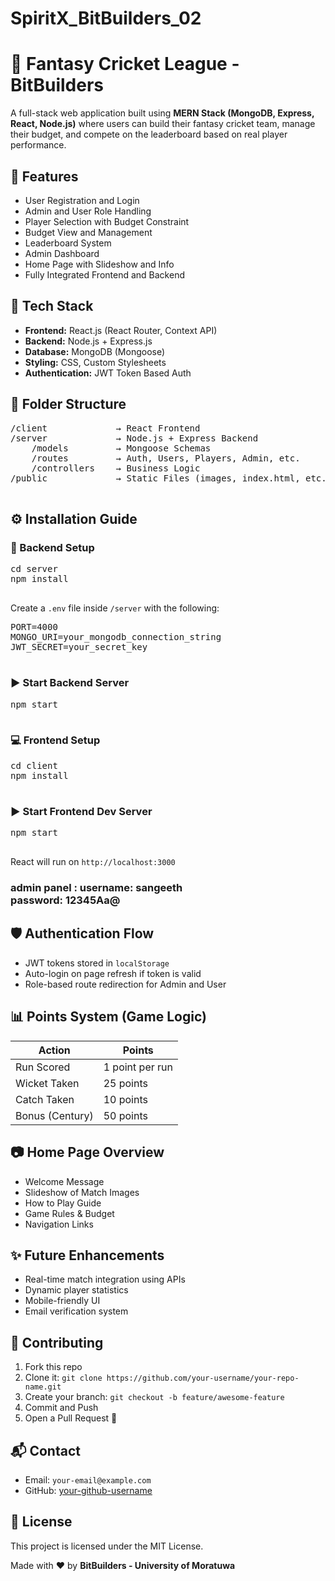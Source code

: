 # SpiritX_BitBuilders_02

<h1>🏏 Fantasy Cricket League - BitBuilders</h1>
  <p>A full-stack web application built using <strong>MERN Stack (MongoDB, Express, React, Node.js)</strong> where users can build their fantasy cricket team, manage their budget, and compete on the leaderboard based on real player performance.</p>

  <h2>🚀 Features</h2>
  <ul>
    <li>User Registration and Login</li>
    <li>Admin and User Role Handling</li>
    <li>Player Selection with Budget Constraint</li>
    <li>Budget View and Management</li>
    <li>Leaderboard System</li>
    <li>Admin Dashboard</li>
    <li>Home Page with Slideshow and Info</li>
    <li>Fully Integrated Frontend and Backend</li>
  </ul>

  <h2>🧠 Tech Stack</h2>
  <ul>
    <li><strong>Frontend:</strong> React.js (React Router, Context API)</li>
    <li><strong>Backend:</strong> Node.js + Express.js</li>
    <li><strong>Database:</strong> MongoDB (Mongoose)</li>
    <li><strong>Styling:</strong> CSS, Custom Stylesheets</li>
    <li><strong>Authentication:</strong> JWT Token Based Auth</li>
  </ul>

  <h2>📁 Folder Structure</h2>
  <pre>
/client             → React Frontend
/server             → Node.js + Express Backend
    /models         → Mongoose Schemas
    /routes         → Auth, Users, Players, Admin, etc.
    /controllers    → Business Logic
/public             → Static Files (images, index.html, etc.)
  </pre>

  <h2>⚙️ Installation Guide</h2>

  <h3>🔧 Backend Setup</h3>
  <pre>
cd server
npm install
  </pre>

  <p>Create a <code>.env</code> file inside <code>/server</code> with the following:</p>
  <pre>
PORT=4000
MONGO_URI=your_mongodb_connection_string
JWT_SECRET=your_secret_key
  </pre>

  <h3>▶️ Start Backend Server</h3>
  <pre>
npm start
  </pre>

  <h3>💻 Frontend Setup</h3>
  <pre>
cd client
npm install
  </pre>

  <h3>▶️ Start Frontend Dev Server</h3>
  <pre>
npm start
  </pre>
  <p>React will run on <code>http://localhost:3000</code></p>

<h3> admin panel :
  username: sangeeth </br>
  password: 12345Aa@ </h3>
  <h2>🛡 Authentication Flow</h2>
  
  <ul>
    <li>JWT tokens stored in <code>localStorage</code></li>
    <li>Auto-login on page refresh if token is valid</li>
    <li>Role-based route redirection for Admin and User</li>
  </ul>

  <h2>📊 Points System (Game Logic)</h2>
  <table>
    <thead>
      <tr>
        <th>Action</th>
        <th>Points</th>
      </tr>
    </thead>
    <tbody>
      <tr>
        <td>Run Scored</td>
        <td>1 point per run</td>
      </tr>
      <tr>
        <td>Wicket Taken</td>
        <td>25 points</td>
      </tr>
      <tr>
        <td>Catch Taken</td>
        <td>10 points</td>
      </tr>
      <tr>
        <td>Bonus (Century)</td>
        <td>50 points</td>
      </tr>
    </tbody>
  </table>

  <h2>📷 Home Page Overview</h2>
  <ul>
    <li>Welcome Message</li>
    <li>Slideshow of Match Images</li>
    <li>How to Play Guide</li>
    <li>Game Rules & Budget</li>
    <li>Navigation Links</li>
  </ul>

  <h2>✨ Future Enhancements</h2>
  <ul>
    <li>Real-time match integration using APIs</li>
    <li>Dynamic player statistics</li>
    <li>Mobile-friendly UI</li>
    <li>Email verification system</li>

    
  </ul>

 

  <h2>🤝 Contributing</h2>
  <ol>
    <li>Fork this repo</li>
    <li>Clone it: <code>git clone https://github.com/your-username/your-repo-name.git</code></li>
    <li>Create your branch: <code>git checkout -b feature/awesome-feature</code></li>
    <li>Commit and Push</li>
    <li>Open a Pull Request 🚀</li>
  </ol>

  <h2>📬 Contact</h2>
  <ul>
    <li>Email: <code>your-email@example.com</code></li>
    <li>GitHub: <a href="https://github.com/your-github-username" target="_blank">your-github-username</a></li>
  </ul>

  <h2>📄 License</h2>
  <p>This project is licensed under the MIT License.</p>

  <div class="footer">
    <p>Made with ❤️ by <strong>BitBuilders - University of Moratuwa</strong></p>
  </div>
